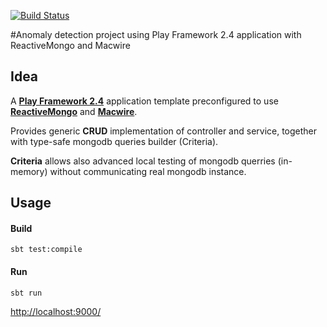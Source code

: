 [![Build Status](https://semaphoreci.com/api/v1/projects/48e312f7-fa60-40ce-8b91-cbfbab2345d1/458958/badge.svg)](https://semaphoreci.com/arturopala/play-2-4-crud-with-reactive-mongo)      

#Anomaly detection project using Play Framework 2.4 application with ReactiveMongo and Macwire


## Idea

A [**Play Framework 2.4**](https://www.playframework.com/documentation/2.4.x/Home) application template preconfigured to use [**ReactiveMongo**](http://reactivemongo.org/) and [**Macwire**](https://github.com/adamw/macwire).

Provides generic **CRUD** implementation of controller and service, together with type-safe mongodb queries builder (Criteria).

**Criteria** allows also advanced local testing of mongodb querries (in-memory) without communicating real mongodb instance.

## Usage

#### Build

```
sbt test:compile
```

#### Run

```
sbt run
```  

<http://localhost:9000/>

